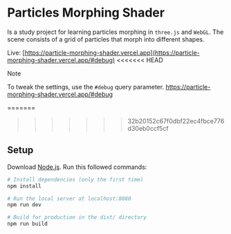 # Particles Morphing Shader

<!-- used star wars helmets to morph particles  -->

Is a study project for learning particles morphing in `three.js` and `WebGL`. The scene consists of a grid of particles that morph into different shapes.

Live: [https://particle-morphing-shader.vercel.app](https://particle-morphing-shader.vercel.app/#debug)
<<<<<<< HEAD

> [!NOTE]
> To tweak the settings, use the `#debug` query parameter. 
> https://particle-morphing-shader.vercel.app/#debug

=======
>>>>>>> 32b20152c67f0dbf22ec4fbce776d30eb0ccf5cf

## Setup
Download [Node.js](https://nodejs.org/en/download/).
Run this followed commands:

``` bash
# Install dependencies (only the first time)
npm install

# Run the local server at localhost:8080
npm run dev

# Build for production in the dist/ directory
npm run build
```
